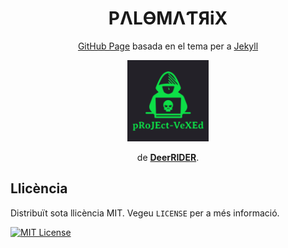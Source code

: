 <h1 align="center">PΛLӨMΛƬЯiX</h1>

<p align="center"><a href="https://pages.github.com">GitHub Page</a> basada en el tema per a <a href="https://jekyllrb.com">Jekyll</a></p>
<p align="center"><a href="https://github.com/akiritsu/pRoJEct-VeXEd"><img src="src/assets/img/favicon.png" alt="Logo" width="130" height="130"></a></p>
<p align="center">de <a href="https://github.com/akiritsu"><b>DeerRIDER</b></a>.</p>

## Llicència

Distribuït sota llicència MIT. Vegeu `LICENSE` per a més informació.

[![MIT License][license-shield]][license-url]

[license-shield]: https://img.shields.io/github/license/akiritsu/pRoJEct-VeXEd.svg?style=flat-square
[license-url]: https://github.com/akiritsu/pRoJEct-VeXEd/blob/master/LICENSE
